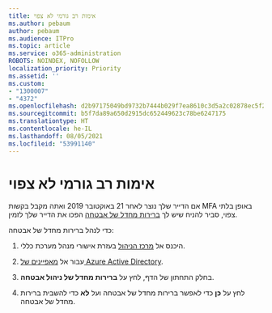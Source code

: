 ```yaml
---
title: אימות רב גורמי לא צפוי
ms.author: pebaum
author: pebaum
ms.audience: ITPro
ms.topic: article
ms.service: o365-administration
ROBOTS: NOINDEX, NOFOLLOW
localization_priority: Priority
ms.assetid: ''
ms.custom:
- "1300007"
- "4372"
ms.openlocfilehash: d2b97175049bd9732b7444b029f7ea8610c3d5a2c02878ec5f20ded916baadd5
ms.sourcegitcommit: b5f7da89a650d2915dc652449623c78be6247175
ms.translationtype: HT
ms.contentlocale: he-IL
ms.lasthandoff: 08/05/2021
ms.locfileid: "53991140"
---
```

# <a name="unexpected-multi-factor-authentication"></a>אימות רב גורמי לא צפוי

אם הדייר שלך נוצר לאחר 21 באוקטובר 2019 ואתה מקבל בקשות MFA באופן בלתי צפוי, סביר להניח שיש לך [ברירות מחדל של אבטחה](https://aka.ms/securitydefaults) הפכו את הדייר שלך לזמין. 

כדי לנהל ברירות מחדל של אבטחה:

1. היכנס אל [מרכז הניהול](https://go.microsoft.com/fwlink/p/?linkid=834822) בעזרת אישורי מנהל מערכת כללי.

2. עבור אל [מאפיינים של Azure Active Directory](https://portal.azure.com/#blade/Microsoft_AAD_IAM/ActiveDirectoryMenuBlade/Properties).

3. בחלק התחתון של הדף, לחץ על **ברירות מחדל של ניהול אבטחה**.

4. לחץ על **כן** כדי לאפשר ברירות מחדל של אבטחה ועל **לא** כדי להשבית ברירות מחדל של אבטחה.
